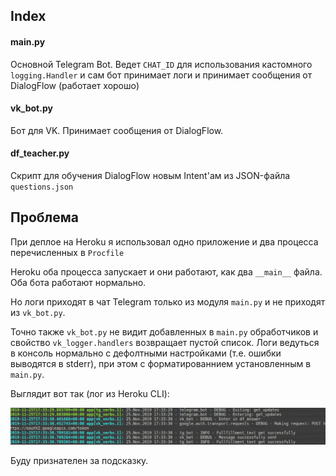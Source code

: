 ## Index

#### main.py
Основной Telegram Bot.
Ведет ```CHAT_ID``` для использования кастомного ```logging.Handler``` и сам бот принимает логи и принимает сообщения от DialogFlow (работает хорошо)

#### vk_bot.py
Бот для VK. Принимает сообщения от DialogFlow.

#### df_teacher.py
Скрипт для обучения DialogFlow новым Intent'ам из JSON-файла ```questions.json```


## Проблема
При деплое на Heroku я использовал одно приложение и два процесса перечисленных в ```Procfile```

Heroku оба процесса запускает и они работают, как два ```__main__``` файла. Оба бота работают нормально.

Но логи приходят в чат Telegram только из модуля ```main.py``` и не приходят из ```vk_bot.py```.

Точно также ```vk_bot.py``` не видит добавленных в ```main.py``` обработчиков и свойство ```vk_logger.handlers``` возвращает пустой список. Логи ведуться в консоль нормально с дефолтными настройками (т.е. ошибки выводятся в stderr), при этом с форматированнием установленным в ```main.py```.

Выглядит вот так (лог из Heroku CLI):

![Log](./images/heroku_cli_logging.png)

Буду признателен за подсказку.

